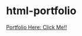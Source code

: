 # html-portfolio

<a href="https://ethicsyber.github.io/html-portfolio/">Portfolio Here: Click Me!!</a>



